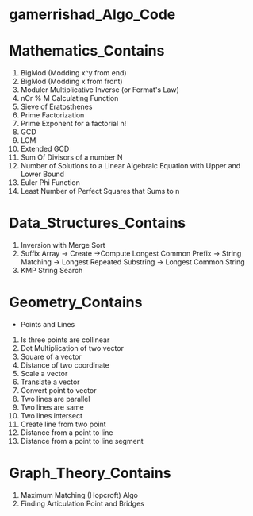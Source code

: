 # gamerrishad_Algo_Code

# Mathematics_Contains
1. BigMod (Modding x^y from end)
2. BigMod (Modding x from front)
3. Moduler Multiplicative Inverse (or Fermat's Law)
4. nCr % M Calculating Function
5. Sieve of Eratosthenes
6. Prime Factorization
7. Prime Exponent for a factorial n!
8. GCD
9. LCM
10. Extended GCD
11. Sum Of Divisors of a number N
12. Number of Solutions to a Linear Algebraic Equation with Upper and Lower Bound
13. Euler Phi Function
14. Least Number of Perfect Squares that Sums to n

# Data_Structures_Contains
1. Inversion with Merge Sort
2. Suffix Array -> Create ->Compute Longest Common Prefix -> String Matching -> Longest Repeated Substring -> Longest Common String
3. KMP String Search

# Geometry_Contains
 * Points and Lines
  1. Is three points are collinear
  2. Dot Multiplication of two vector
  3. Square of a vector
  4. Distance of two coordinate
  5. Scale a vector
  6. Translate a vector
  7. Convert point to vector
  8. Two lines are parallel
  9. Two lines are same
  10. Two lines intersect
  11. Create line from two point
  12. Distance from a point to line
  13. Distance from a point to line segment
  
  # Graph_Theory_Contains
  1.  Maximum Matching (Hopcroft) Algo
  2. Finding Articulation Point and Bridges
